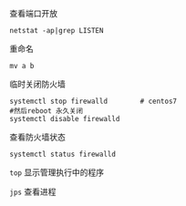 查看端口开放

`netstat -ap|grep LISTEN`

重命名

`mv a b`

临时关闭防火墙

```shell
systemctl stop firewalld        # centos7
#然后reboot 永久关闭
systemctl disable firewalld
```

查看防火墙状态

`systemctl status firewalld`



`top` 显示管理执行中的程序



`jps`  查看进程